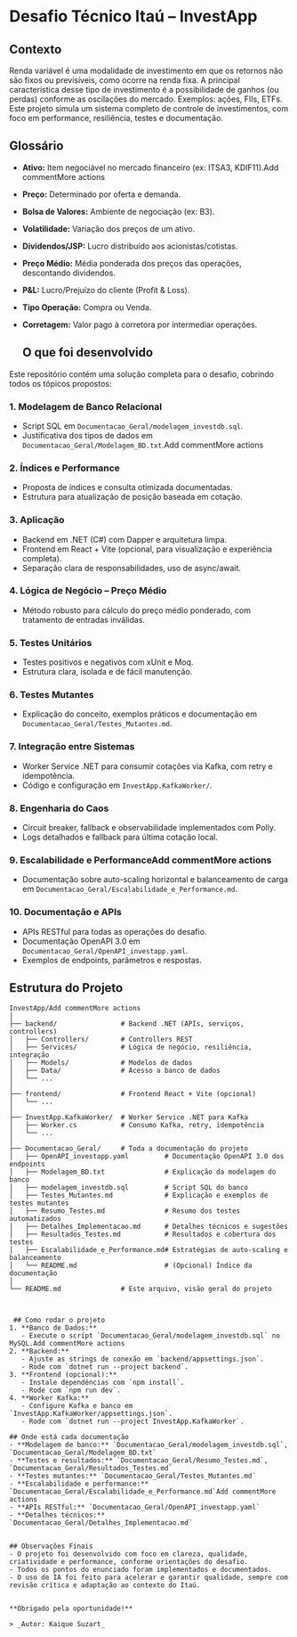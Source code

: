 # Desafio Técnico Itaú – InvestApp

## Contexto
Renda variável é uma modalidade de investimento em que os retornos não são fixos ou previsíveis, como ocorre na renda fixa. A principal característica desse tipo de investimento é a possibilidade de ganhos (ou perdas) conforme as oscilações do mercado. Exemplos: ações, FIIs, ETFs. Este projeto simula um sistema completo de controle de investimentos, com foco em performance, resiliência, testes e documentação.

## Glossário
- **Ativo:** Item negociável no mercado financeiro (ex: ITSA3, KDIF11).Add commentMore actions
- **Preço:** Determinado por oferta e demanda.
- **Bolsa de Valores:** Ambiente de negociação (ex: B3).
- **Volatilidade:** Variação dos preços de um ativo.
- **Dividendos/JSP:** Lucro distribuído aos acionistas/cotistas.
- **Preço Médio:** Média ponderada dos preços das operações, descontando dividendos.
- **P&L:** Lucro/Prejuízo do cliente (Profit & Loss).
- **Tipo Operação:** Compra ou Venda.
- **Corretagem:** Valor pago à corretora por intermediar operações.

  ## O que foi desenvolvido
Este repositório contém uma solução completa para o desafio, cobrindo todos os tópicos propostos:

### 1. Modelagem de Banco Relacional
- Script SQL em `Documentacao_Geral/modelagem_investdb.sql`.
- Justificativa dos tipos de dados em `Documentacao_Geral/Modelagem_BD.txt`.Add commentMore actions

### 2. Índices e Performance
- Proposta de índices e consulta otimizada documentadas.
- Estrutura para atualização de posição baseada em cotação.

### 3. Aplicação
- Backend em .NET (C#) com Dapper e arquitetura limpa.
- Frontend em React + Vite (opcional, para visualização e experiência completa).
- Separação clara de responsabilidades, uso de async/await.

### 4. Lógica de Negócio – Preço Médio
- Método robusto para cálculo do preço médio ponderado, com tratamento de entradas inválidas.

### 5. Testes Unitários
- Testes positivos e negativos com xUnit e Moq.
- Estrutura clara, isolada e de fácil manutenção.

  
### 6. Testes Mutantes
- Explicação do conceito, exemplos práticos e documentação em `Documentacao_Geral/Testes_Mutantes.md`.

### 7. Integração entre Sistemas
- Worker Service .NET para consumir cotações via Kafka, com retry e idempotência.
- Código e configuração em `InvestApp.KafkaWorker/`.

### 8. Engenharia do Caos
- Circuit breaker, fallback e observabilidade implementados com Polly.
- Logs detalhados e fallback para última cotação local.

### 9. Escalabilidade e PerformanceAdd commentMore actions
- Documentação sobre auto-scaling horizontal e balanceamento de carga em `Documentacao_Geral/Escalabilidade_e_Performance.md`.

### 10. Documentação e APIs
- APIs RESTful para todas as operações do desafio.
- Documentação OpenAPI 3.0 em `Documentacao_Geral/OpenAPI_investapp.yaml`.
- Exemplos de endpoints, parâmetros e respostas.

## Estrutura do Projeto
```
InvestApp/Add commentMore actions
│
├── backend/                # Backend .NET (APIs, serviços, controllers)
│   ├── Controllers/        # Controllers REST
│   ├── Services/           # Lógica de negócio, resiliência, integração
│   ├── Models/             # Modelos de dados
│   ├── Data/               # Acesso a banco de dados
│   └── ...
│
├── frontend/               # Frontend React + Vite (opcional)
│   └── ...
│
├── InvestApp.KafkaWorker/  # Worker Service .NET para Kafka
│   ├── Worker.cs           # Consumo Kafka, retry, idempotência
│   └── ...
│
├── Documentacao_Geral/     # Toda a documentação do projeto
│   ├── OpenAPI_investapp.yaml         # Documentação OpenAPI 3.0 dos endpoints
│   ├── Modelagem_BD.txt               # Explicação da modelagem do banco
│   ├── modelagem_investdb.sql         # Script SQL do banco
│   ├── Testes_Mutantes.md             # Explicação e exemplos de testes mutantes
│   ├── Resumo_Testes.md               # Resumo dos testes automatizados
│   ├── Detalhes_Implementacao.md      # Detalhes técnicos e sugestões
│   ├── Resultados_Testes.md           # Resultados e cobertura dos testes
│   ├── Escalabilidade_e_Performance.md# Estratégias de auto-scaling e balanceamento
│   └── README.md                      # (Opcional) Índice da documentação
│
└── README.md               # Este arquivo, visão geral do projeto

  

 ## Como rodar o projeto
1. **Banco de Dados:**
   - Execute o script `Documentacao_Geral/modelagem_investdb.sql` no MySQL.Add commentMore actions
2. **Backend:**
   - Ajuste as strings de conexão em `backend/appsettings.json`.
   - Rode com `dotnet run --project backend`.
3. **Frontend (opcional):**
   - Instale dependências com `npm install`.
   - Rode com `npm run dev`.
4. **Worker Kafka:**
   - Configure Kafka e banco em `InvestApp.KafkaWorker/appsettings.json`.
   - Rode com `dotnet run --project InvestApp.KafkaWorker`.

## Onde está cada documentação
- **Modelagem de banco:** `Documentacao_Geral/modelagem_investdb.sql`, `Documentacao_Geral/Modelagem_BD.txt`
- **Testes e resultados:** `Documentacao_Geral/Resumo_Testes.md`, `Documentacao_Geral/Resultados_Testes.md`
- **Testes mutantes:** `Documentacao_Geral/Testes_Mutantes.md`
- **Escalabilidade e performance:** `Documentacao_Geral/Escalabilidade_e_Performance.md`Add commentMore actions
- **APIs RESTful:** `Documentacao_Geral/OpenAPI_investapp.yaml`
- **Detalhes técnicos:** `Documentacao_Geral/Detalhes_Implementacao.md`


## Observações Finais
- O projeto foi desenvolvido com foco em clareza, qualidade, criatividade e performance, conforme orientações do desafio.
- Todos os pontos do enunciado foram implementados e documentados.
- O uso de IA foi feito para acelerar e garantir qualidade, sempre com revisão crítica e adaptação ao contexto do Itaú.


**Obrigado pela oportunidade!**

> _Autor: Kaique Suzart_ 
